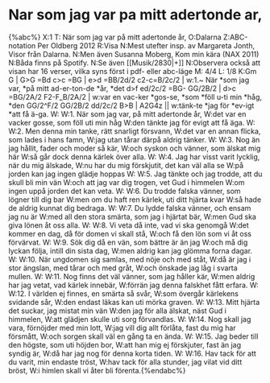 # Nar som jag var pa mitt adertonde ar,

{%abc%}
X:1
T: När som jag var på mitt adertonde år,
O:Dalarna
Z:ABC-notation Per Oldberg 2012
R:Visa
N:Mest utefter insp. av Margareta Jonth, Visor från Dalarna. 
N:Men även Susanna Moberg, Kom min kära (NAX 2011)
N:Båda finns på Spotify.
N:Se även [[Musik/2830|+]]
N:Observera också att visan har 16 verser, vilka syns först i pdf- eller abc-läge
M: 4/4
L: 1/8
K:Gm
G | G>G =Bd c>c =BG | e>d =BB/2d/2 c2-c=B/2c/2 |
w:1.~ När *som jag var, *på mitt ad-er-ton-de *år, *det
d>f ed/2c/2 =BG- GG/2B/2 | d>c =BG/2A/2 F2-F_B/2A/2 | 
w:var en vac-ker *gos-se, *som *föll u-ti min *håg, *den
GG/2^F/2 GG/2B/2 dd/2c/2 B>B | A2G4z || 
w:tänk-te *jag för *ev-igt *att få ä-ga.
W:
W:1. När som jag var, på mitt adertonde år, 
W:det var en vacker gosse, som föll uti min håg
W:den tänkte jag för evigt att få äga.
W:
W:2. Men denna min tanke, rätt snarligt försvann, 
W:det var en annan flicka, som lades i hans famn, 
W:jag utan tårar därpå aldrig tänker.
W:
W:3. Nog än jag hållit, fader och moder så kär, 
W:och syskon och vänner, som älskat mig här
W:så går dock denna kärlek över alla.
W:
W:4. Jag har visst varit lycklig, när du mig älskade, 
W:nu har du mig förskjutit, det kan väl alla se
W:på jorden kan jag ingen glädje hoppas
W:
W:5. Jag tänkte och jag trodde, att du skull bli min vän
W:och att jag var dig trogen, vet Gud i himmelen
W:om ingen uppå jorden det kan veta.
W:
W:6. Du trodde falska vänner, som lögner till dig bar
W:men om du haft ren kärlek, uti ditt hjärta kvar
W:så hade de aldrig kunnat dig bedraga.
W:
W:7. Du lydde falska vänner, och ensam jag nu är
W:med all den stora smärta, som jag i hjärtat bär,
W:men Gud ska giva lönen åt oss alla.
W:
W:8. Vi veta då inte, vad vi ska genomgå
W:det kommer en dag, då för domen vi skall stå,
W:och få den lön som vi åt oss förvärvat.
W:
W:9. Sök dig då en vän, som bättre är än jag
W:och må dig lyckan följa, intill din sista dag,
W:men aldrig kan jag glömma forna dagar.
W:
W:10. När ungdomen sig samlas, med nöje och med ståt,
W:då är jag i stor ängslan, med tårar och med gråt,
W:och önskade jag låg i svarta mullen.
W:
W:11. Nog finns det väl vänner, som jag håller kär,
W:men aldrig har jag vetat, vad kärlek innebär,
W:förrän jag denna falskhet fått erfara.
W:
W:12. I världen ej finnes, en smärta så svår,
W:som övergår kärlekens svidande sår,
W:den endast läkas kan uti mörka graven.
W:
W:13. Mitt hjärta det suckar, jag mistat min vän
W:den jag för alla älskat, näst Gud i himmelen,
W:att glädjen skulle uti sorg förvandlas.
W:
W:14. Nog skall jag vara, förnöjder med min lott,
W:jag vill dig allt förlåta, fast du mig har försmått,
W:och sorgen skall väl en gång ta en ända.
W:
W:15. Jag beder till den högste, som uti höjden bor,
W:att han mig ej förskjuter, fast än jag syndig är, 
W:då har jag nog för denna korta tiden.
W:
W:16. Hav tack för att du varit, min endaste tröst,
W:hav tack för alla stunder, jag vilat vid ditt bröst,
W:i himlen skall vi åter bli förenta.{%endabc%}
